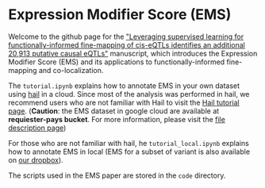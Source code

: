 # Expression Modifier Score (EMS)
Welcome to the github page for the ["Leveraging supervised learning for functionally-informed fine-mapping of cis-eQTLs identifies an additional 20,913 putative causal eQTLs"](https://www.biorxiv.org/content/10.1101/2020.10.20.347294v1) manuscript, which introduces the Expression Modifier Score (EMS) and its applications to functionally-informed fine-mapping and co-localization. 

The `tutorial.ipynb` explains how to annotate EMS in your own dataset using [hail](https://hail.is/index.html) in a cloud.
Since most of the analysis was performed in hail, we recommend users who are not familiar with Hail to visit the [Hail tutorial page](https://hail.is/docs/0.2/tutorials-landing.html).
(**Caution**: the EMS dataset in google cloud are available at **requiester-pays bucket**. For more information, please visit the [file description page](https://docs.google.com/document/d/1iCyQJ5kop5W6jhehWTDjbPhfsb0wcsWlQQEwWE82c40/edit))

For those who are not familiar with hail, he `tutorial_local.ipynb` explains how to annotate EMS in local (EMS for a subset of variant is also available on [our dropbox](https://www.dropbox.com/sh/bja8tprq6jmzifp/AADBS3cfrkxDUUsoeKeYkIxea?dl=0)). 

The scripts used in the EMS paper are stored in the `code` directory. 


